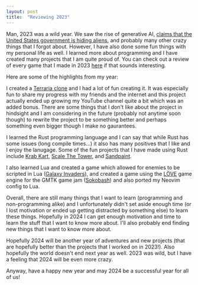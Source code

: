```yaml
---
layout: post
title:  "Reviewing 2023"
---
```


Man, 2023 was a wild year. We saw the rise of generative AI, 
[claims that the United States government is hiding aliens](https://www.npr.org/2023/07/27/1190390376/ufo-hearing-non-human-biologics-uaps),
and probably many other crazy things that I forgot about. However,
I have also done some fun things with my personal life as well. I learned more
about programming and I have created many projects that I am quite proud of.
You can check out a review of every game that I made in 2023 [here](https://www.youtube.com/watch?v=J_zTCKaJvy4)
if that sounds interesting.

Here are some of the highlights from my year:

I created a [Terraria clone](https://github.com/JLi69/terratest) and I had a
lot of fun creating it. It was especially fun to share my progress with my
friends and the internet and this project actually ended up growing my YouTube
channel quite a bit which was an added bonus. There are some things that I
don't like about the project in hindsight and I am considering in the future
(probably not anytime soon though) to rewrite the project to be something better
and perhaps something even bigger though I make no gaurantees.

I learned the Rust programming language and I can say that while Rust has some
issues (long compile times...) it also has many positives that I like and I
enjoy the lanugage. Some of the fun projects that I have made using Rust include
[Krab Kart](https://github.com/JLi69/krab-kart), 
[Scale The Tower](https://github.com/JLi69/scale-the-tower),
and [Sandpaint](https://github.com/JLi69/sandpaint).

I also learned Lua and created a game which allowed for enemies to be scripted
in Lua ([Galaxy Invaders](https://github.com/JLi69/galaxy_invaders)), and created
a game using the [LÖVE](https://www.love2d.org/) game engine for the GMTK
game jam ([Sokobash](https://nullptr-error.itch.io/sokobash))
and also ported my Neovim config to Lua.

Overall, there are still many things that I want to learn (programming and
non-programming alike) and I unfortunately didn't set aside enough time
(or I lost motivation or ended up getting distracted by something else) to
learn these things. Hopefully in 2024 I can get enough motivation and time to
learn the stuff that I want to know more about. I'll also probably end finding
new things that I want to know more about.

Hopefully 2024 will be another year of adventures and new projects (that are
hopefully better than the projects that I worked on in 2023!). Also hopefully
the world doesn't end next year as well. 2023 was wild, but I have a feeling
that 2024 will be even more crazy.

Anyway, have a happy new year and may 2024 be a successful year for all of us!
